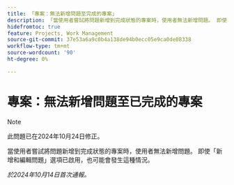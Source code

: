 ```yaml
---
title: 「專案：無法新增問題至完成的專案」
description: 「當使用者嘗試將問題新增到完成狀態的專案時，使用者無法新增問題。 即使啟用新增和編輯問題選項，也可能會發生這種情況。」
hidefromtoc: true
feature: Projects, Work Management
source-git-commit: 37e53a6a9c0b4a138de94b0ecc05e9ca0de08338
workflow-type: tm+mt
source-wordcount: '90'
ht-degree: 0%

---
```



# 專案：無法新增問題至已完成的專案

>[!NOTE]
>
>此問題已在2024年10月24日修正。

當使用者嘗試將問題新增到完成狀態的專案時，使用者無法新增問題。 即使「新增和編輯問題」選項已啟用，也可能會發生這種情況。

_於2024年10月14日首次通報。_
